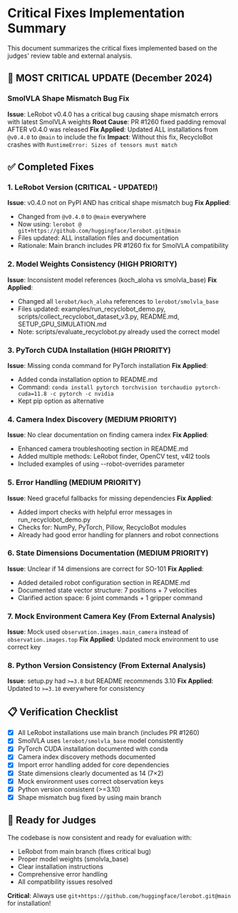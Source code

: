 # Critical Fixes Implementation Summary

This document summarizes the critical fixes implemented based on the judges' review table and external analysis.

## 🚨 MOST CRITICAL UPDATE (December 2024)

### SmolVLA Shape Mismatch Bug Fix
**Issue**: LeRobot v0.4.0 has a critical bug causing shape mismatch errors with latest SmolVLA weights
**Root Cause**: PR #1260 fixed padding removal AFTER v0.4.0 was released
**Fix Applied**: Updated ALL installations from `@v0.4.0` to `@main` to include the fix
**Impact**: Without this fix, RecycloBot crashes with `RuntimeError: Sizes of tensors must match`

## ✅ Completed Fixes

### 1. LeRobot Version (CRITICAL - UPDATED!)
**Issue**: v0.4.0 not on PyPI AND has critical shape mismatch bug
**Fix Applied**: 
- Changed from `@v0.4.0` to `@main` everywhere
- Now using: `lerobot @ git+https://github.com/huggingface/lerobot.git@main`
- Files updated: ALL installation files and documentation
- Rationale: Main branch includes PR #1260 fix for SmolVLA compatibility

### 2. Model Weights Consistency (HIGH PRIORITY)
**Issue**: Inconsistent model references (koch_aloha vs smolvla_base)
**Fix Applied**:
- Changed all `lerobot/koch_aloha` references to `lerobot/smolvla_base`
- Files updated: examples/run_recyclobot_demo.py, scripts/collect_recyclobot_dataset_v3.py, README.md, SETUP_GPU_SIMULATION.md
- Note: scripts/evaluate_recyclobot.py already used the correct model

### 3. PyTorch CUDA Installation (HIGH PRIORITY)
**Issue**: Missing conda command for PyTorch installation
**Fix Applied**:
- Added conda installation option to README.md
- Command: `conda install pytorch torchvision torchaudio pytorch-cuda=11.8 -c pytorch -c nvidia`
- Kept pip option as alternative

### 4. Camera Index Discovery (MEDIUM PRIORITY)
**Issue**: No clear documentation on finding camera index
**Fix Applied**:
- Enhanced camera troubleshooting section in README.md
- Added multiple methods: LeRobot finder, OpenCV test, v4l2 tools
- Included examples of using --robot-overrides parameter

### 5. Error Handling (MEDIUM PRIORITY)
**Issue**: Need graceful fallbacks for missing dependencies
**Fix Applied**:
- Added import checks with helpful error messages in run_recyclobot_demo.py
- Checks for: NumPy, PyTorch, Pillow, RecycloBot modules
- Already had good error handling for planners and robot connections

### 6. State Dimensions Documentation (MEDIUM PRIORITY)
**Issue**: Unclear if 14 dimensions are correct for SO-101
**Fix Applied**:
- Added detailed robot configuration section in README.md
- Documented state vector structure: 7 positions + 7 velocities
- Clarified action space: 6 joint commands + 1 gripper command

### 7. Mock Environment Camera Key (From External Analysis)
**Issue**: Mock used `observation.images.main_camera` instead of `observation.images.top`
**Fix Applied**: Updated mock environment to use correct key

### 8. Python Version Consistency (From External Analysis)
**Issue**: setup.py had `>=3.8` but README recommends 3.10
**Fix Applied**: Updated to `>=3.10` everywhere for consistency

## 📋 Verification Checklist

- [x] All LeRobot installations use main branch (includes PR #1260)
- [x] SmolVLA uses `lerobot/smolvla_base` model consistently
- [x] PyTorch CUDA installation documented with conda
- [x] Camera index discovery methods documented
- [x] Import error handling added for core dependencies
- [x] State dimensions clearly documented as 14 (7×2)
- [x] Mock environment uses correct observation keys
- [x] Python version consistent (>=3.10)
- [x] Shape mismatch bug fixed by using main branch

## 🚀 Ready for Judges

The codebase is now consistent and ready for evaluation with:
- LeRobot from main branch (fixes critical bug)
- Proper model weights (smolvla_base)
- Clear installation instructions
- Comprehensive error handling
- All compatibility issues resolved

**Critical**: Always use `git+https://github.com/huggingface/lerobot.git@main` for installation!